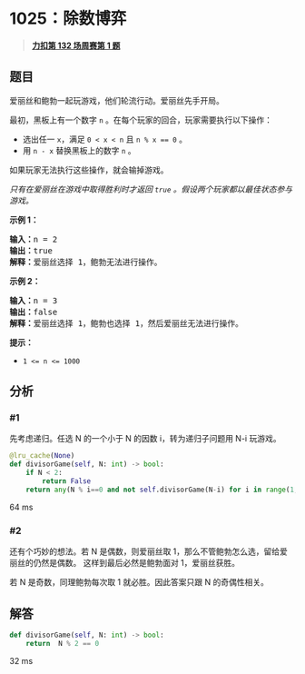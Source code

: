 # 1025：除数博弈


> <u>**[力扣第 132 场周赛第 1 题](https://leetcode.cn/problems/divisor-game/)**</u>

## 题目

<p>爱丽丝和鲍勃一起玩游戏，他们轮流行动。爱丽丝先手开局。</p>

<p>最初，黑板上有一个数字 <code>n</code> 。在每个玩家的回合，玩家需要执行以下操作：</p>

<ul>
<li>选出任一 <code>x</code>，满足 <code>0 &lt; x &lt; n</code> 且 <code>n % x == 0</code> 。</li>
<li>用 <code>n - x</code> 替换黑板上的数字 <code>n</code> 。</li>
</ul>

<p>如果玩家无法执行这些操作，就会输掉游戏。</p>

<p><em>只有在爱丽丝在游戏中取得胜利时才返回 <code>true</code> 。假设两个玩家都以最佳状态参与游戏。</em></p>



<ol>
</ol>

<p><strong>示例 1：</strong></p>

<pre>
<strong>输入：</strong>n = 2
<strong>输出：</strong>true
<strong>解释：</strong>爱丽丝选择 1，鲍勃无法进行操作。
</pre>

<p><strong>示例 2：</strong></p>

<pre>
<strong>输入：</strong>n = 3
<strong>输出：</strong>false
<strong>解释：</strong>爱丽丝选择 1，鲍勃也选择 1，然后爱丽丝无法进行操作。
</pre>



<p><strong>提示：</strong></p>

<ul>
<li><code>1 &lt;= n &lt;= 1000</code></li>
</ul>


## 分析

### #1

先考虑递归。任选 N 的一个小于 N 的因数 i，转为递归子问题用 N-i 玩游戏。

```python
@lru_cache(None)
def divisorGame(self, N: int) -> bool:
	if N < 2:
		return False
	return any(N % i==0 and not self.divisorGame(N-i) for i in range(1, N//2+1))
```

64 ms

### #2

还有个巧妙的想法。若 N 是偶数，则爱丽丝取 1，那么不管鲍勃怎么选，留给爱丽丝的仍然是偶数。
这样到最后必然是鲍勃面对 1，爱丽丝获胜。

若 N 是奇数，同理鲍勃每次取 1 就必胜。因此答案只跟 N 的奇偶性相关。

## 解答

```python
def divisorGame(self, N: int) -> bool:
	return  N % 2 == 0
```

32 ms
